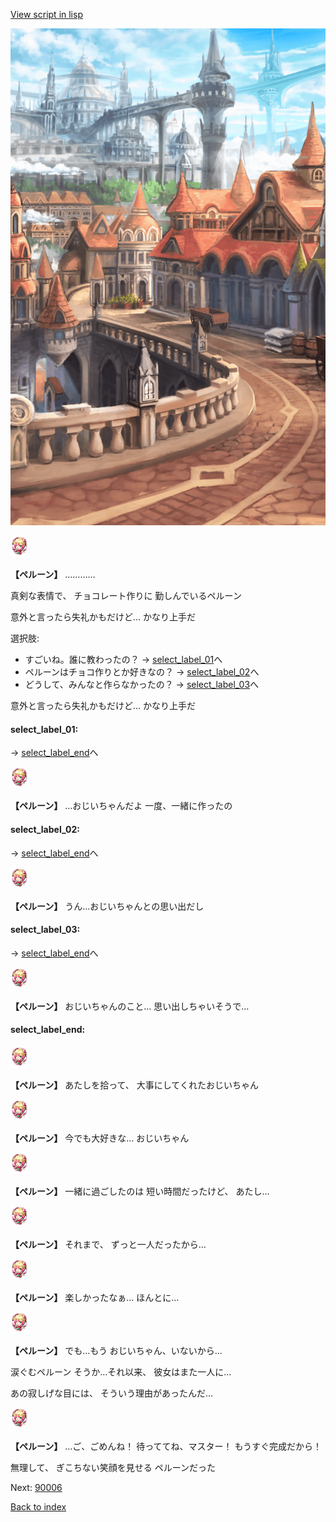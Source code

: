[View script in lisp](../scripts/20084302.txt)

![town.png](../images/backgrounds/town.png)

<img src="../images/units/200841.png" alt="200841.png" height="34"/>

**【ペルーン】**
…………

真剣な表情で、
チョコレート作りに
勤しんでいるペルーン

意外と言ったら失礼かもだけど…
かなり上手だ

選択肢:
- すごいね。誰に教わったの？ → [select_label_01](#select_label_01)へ
- ペルーンはチョコ作りとか好きなの？ → [select_label_02](#select_label_02)へ
- どうして、みんなと作らなかったの？ → [select_label_03](#select_label_03)へ

意外と言ったら失礼かもだけど…
かなり上手だ

#### select_label_01:
 → [select_label_end](#select_label_end)へ

<img src="../images/units/200841.png" alt="200841.png" height="34"/>

**【ペルーン】**
…おじいちゃんだよ
一度、一緒に作ったの

#### select_label_02:
 → [select_label_end](#select_label_end)へ

<img src="../images/units/200841.png" alt="200841.png" height="34"/>

**【ペルーン】**
うん…おじいちゃんとの思い出だし

#### select_label_03:
 → [select_label_end](#select_label_end)へ

<img src="../images/units/200841.png" alt="200841.png" height="34"/>

**【ペルーン】**
おじいちゃんのこと…
思い出しちゃいそうで…

#### select_label_end:

<img src="../images/units/200841.png" alt="200841.png" height="34"/>

**【ペルーン】**
あたしを拾って、
大事にしてくれたおじいちゃん

<img src="../images/units/200841.png" alt="200841.png" height="34"/>

**【ペルーン】**
今でも大好きな…
おじいちゃん

<img src="../images/units/200841.png" alt="200841.png" height="34"/>

**【ペルーン】**
一緒に過ごしたのは
短い時間だったけど、
あたし…

<img src="../images/units/200841.png" alt="200841.png" height="34"/>

**【ペルーン】**
それまで、
ずっと一人だったから…

<img src="../images/units/200841.png" alt="200841.png" height="34"/>

**【ペルーン】**
楽しかったなぁ…
ほんとに…

<img src="../images/units/200841.png" alt="200841.png" height="34"/>

**【ペルーン】**
でも…もう
おじいちゃん、いないから…

涙ぐむペルーン
そうか…それ以来、
彼女はまた一人に…

あの寂しげな目には、
そういう理由があったんだ…

<img src="../images/units/200841.png" alt="200841.png" height="34"/>

**【ペルーン】**
…ご、ごめんね！
待っててね、マスター！
もうすぐ完成だから！

無理して、
ぎこちない笑顔を見せる
ペルーンだった

Next: [90006](90006.md)

[Back to index](index.md)
